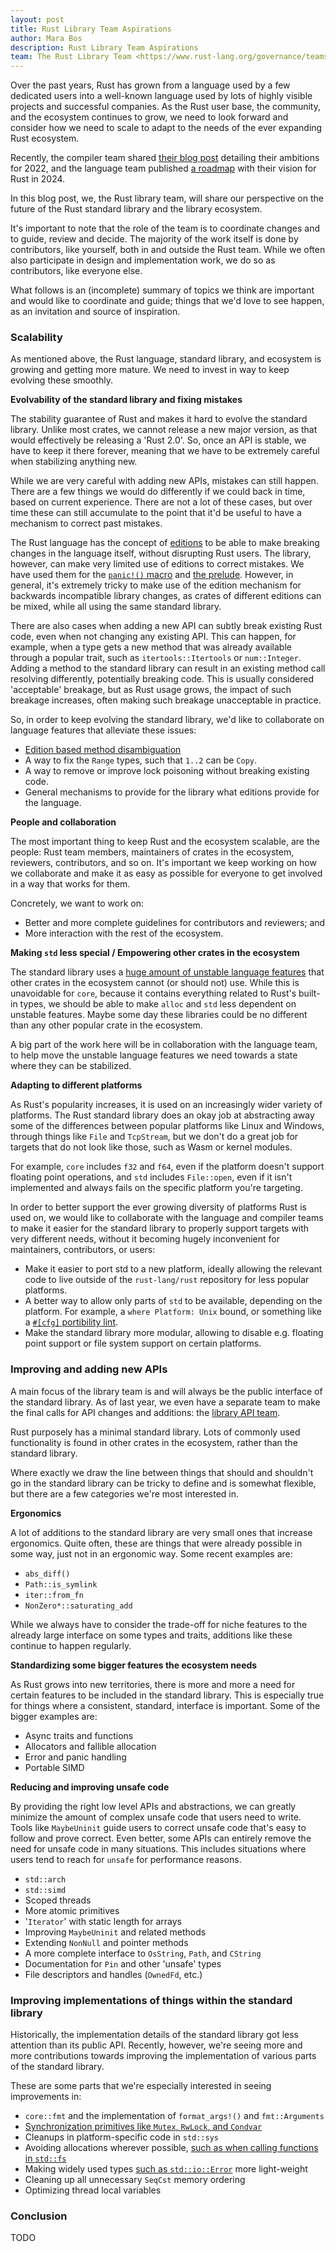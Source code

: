 ```yaml
---
layout: post
title: Rust Library Team Aspirations
author: Mara Bos
description: Rust Library Team Aspirations
team: The Rust Library Team <https://www.rust-lang.org/governance/teams/library>
---
```


Over the past years, Rust has grown from a language used by a few dedicated users
into a well-known language used by lots of highly visible projects and
successful companies.
As the Rust user base, the community, and the ecosystem continues to grow,
we need to look forward and consider how we need to scale to adapt
to the needs of the ever expanding Rust ecosystem.

Recently, the compiler team shared [their blog post](https://blog.rust-lang.org/inside-rust/2022/02/22/compiler-team-ambitions-2022.html)
detailing their ambitions for 2022,
and the language team published [a roadmap](https://blog.rust-lang.org/inside-rust/2022/04/04/lang-roadmap-2024.html)
with their vision for Rust in 2024.

In this blog post, we, the Rust library team, will share our perspective
on the future of the Rust standard library and the library ecosystem.

It's important to note that
the role of the team is to coordinate changes and to guide, review and decide.
The majority of the work itself is done by contributors, like yourself,
both in and outside the Rust team.
While we often also participate in design and implementation work,
we do so as contributors, like everyone else.

What follows is an (incomplete) summary of topics we think
are important and would like to coordinate and guide;
things that we'd love to see happen,
as an invitation and source of inspiration.

### Scalability

As mentioned above, the Rust language, standard library, and ecosystem
is growing and getting more mature.
We need to invest in way to keep evolving these smoothly.

**Evolvability of the standard library and fixing mistakes**

The stability guarantee of Rust and makes it hard to evolve the standard library.
Unlike most crates, we cannot release a new major version, as that would effectively be releasing a 'Rust 2.0'.
So, once an API is stable, we have to keep it there forever, meaning that we have to be extremely careful
when stabilizing anything new.

While we are very careful with adding new APIs, mistakes can still happen.
There are a few things we would do differently if we could back in time, based on current experience.
There are not a lot of these cases, but over time these can still accumulate to the point that
it'd be useful to have a mechanism to correct past mistakes.

The Rust language has the concept of [editions](https://doc.rust-lang.org/edition-guide/editions/index.html)
to be able to make breaking changes in the language itself, without disrupting Rust users.
The library, however, can make very limited use of editions to correct mistakes.
We have used them for the [`panic!()` macro](https://doc.rust-lang.org/edition-guide/rust-2021/panic-macro-consistency.html)
and [the prelude](https://doc.rust-lang.org/edition-guide/rust-2021/prelude.html).
However, in general, it's extremely tricky to make use of the edition mechanism for backwards incompatible
library changes, as crates of different editions can be mixed, while all using the same standard library.

There are also cases when adding a new API can subtly break existing Rust code,
even when not changing any existing API.
This can happen, for example, when a type gets a new method that was already available through
a popular trait, such as `itertools::Itertools` or `num::Integer`.
Adding a method to the standard library can result in an existing method call resolving differently,
potentially breaking code.
This is usually considered 'acceptable' breakage, but as Rust usage grows,
the impact of such breakage increases, often making such breakage unacceptable in practice.

So, in order to keep evolving the standard library, we'd like to collaborate on language features
that alleviate these issues:

- [Edition based method disambiguation](https://github.com/rust-lang/rfcs/pull/3240)
- A way to fix the `Range` types, such that `1..2` can be `Copy`.
- A way to remove or improve lock poisoning without breaking existing code.
- General mechanisms to provide for the library what editions provide for the language.

**People and collaboration**

The most important thing to keep Rust and the ecosystem scalable,
are the people: Rust team members, maintainers of crates in the ecosystem,
reviewers, contributors, and so on.
It's important we keep working on how we collaborate and make it
as easy as possible for everyone to get involved in a way that works for them.

Concretely, we want to work on:

- Better and more complete guidelines for contributors and reviewers; and
- More interaction with the rest of the ecosystem.

**Making `std` less special / Empowering other crates in the ecosystem**

The standard library uses a
[huge amount of unstable language features](https://github.com/rust-lang/rust/issues/94970)
that other crates in the ecosystem cannot (or should not) use.
While this is unavoidable for `core`, because it contains everything related
to Rust's built-in types, we should be able to make `alloc` and `std` less
dependent on unstable features.
Maybe some day these libraries could be no different than any other
popular crate in the ecosystem.

A big part of the work here will be in collaboration with the language team,
to help move the unstable language features we need towards a state where
they can be stabilized.

**Adapting to different platforms**

As Rust's popularity increases, it is used on an increasingly wider variety of platforms.
The Rust standard library does an okay job at abstracting away some of the
differences between popular platforms like Linux and Windows,
through things like `File` and `TcpStream`,
but we don't do a great job for targets that do not look like those,
such as Wasm or kernel modules.

For example, `core` includes `f32` and `f64`, even if the platform doesn't support floating point operations,
and `std` includes `File::open`, even if it isn't implemented and always fails on the specific platform you're targeting.

In order to better support the ever growing diversity of platforms Rust is used on,
we would like to collaborate with the language and compiler teams to make it easier
for the standard library to properly support targets with very different needs,
without it becoming hugely inconvenient for maintainers, contributors, or users:

- Make it easier to port std to a new platform, ideally allowing the relevant code
  to live outside of the `rust-lang/rust` repository for less popular platforms.
- A better way to allow only parts of `std` to be available, depending on the platform.
  For example, a `where Platform: Unix` bound, or something like a [`#[cfg]` portibility lint](https://rust-lang.github.io/rfcs/1868-portability-lint.html).
- Make the standard library more modular, allowing to disable e.g. floating point support
  or file system support on certain platforms.

### Improving and adding new APIs

A main focus of the library team is and will always be the public interface of the standard library.
As of last year, we even have a separate team to make the final calls for API changes and additions:
the [library API team](https://www.rust-lang.org/governance/teams/library#Library%20API%20team).

Rust purposely has a minimal standard library. Lots of commonly used functionality is
found in other crates in the ecosystem, rather than the standard library.

Where exactly we draw the line between things that should and shouldn't go in the standard library
can be tricky to define and is somewhat flexible, but there are a few categories we're most interested in.

**Ergonomics**

A lot of additions to the standard library are very small ones that increase ergonomics.
Quite often, these are things that were already possible in some way, just not in an ergonomic way.
Some recent examples are:

- `abs_diff()`
- `Path::is_symlink`
- `iter::from_fn`
- `NonZero*::saturating_add`

While we always have to consider the trade-off for niche features to the already large interface
on some types and traits, additions like these continue to happen regularly.

**Standardizing some bigger features the ecosystem needs**

As Rust grows into new territories, there is more and more a need
for certain features to be included in the standard library.
This is especially true for things where a consistent, standard, interface is
important.
Some of the bigger examples are:

- Async traits and functions
- Allocators and fallible allocation
- Error and panic handling
- Portable SIMD

**Reducing and improving unsafe code**

By providing the right low level APIs and abstractions, we can greatly minimize
the amount of complex unsafe code that users need to write. Tools like
`MaybeUninit` guide users to correct unsafe code that's easy to follow and
prove correct. Even better, some APIs can entirely remove the need for unsafe
code in many situations.
This includes situations where users tend to reach for `unsafe` for performance reasons.

- `std::arch`
- `std::simd`
- Scoped threads
- More atomic primitives
- '`Iterator`' with static length for arrays
- Improving `MaybeUninit` and related methods
- Extending `NonNull` and pointer methods
- A more complete interface to `OsString`, `Path`, and `CString`
- Documentation for `Pin` and other 'unsafe' types
- File descriptors and handles (`OwnedFd`, etc.)

### Improving implementations of things within the standard library

Historically, the implementation details of the standard library got less attention
than its public API.
Recently, however, we're seeing more and more contributions towards improving the implementation
of various parts of the standard library.

These are some parts that we're especially interested in seeing improvements in:

- `core::fmt` and the implementation of `format_args!()` and `fmt::Arguments`
- [Synchronization primitives like `Mutex`, `RwLock`, and `Condvar`](https://github.com/rust-lang/rust/issues/93740)
- Cleanups in platform-specific code in `std::sys`
- Avoiding allocations wherever possible, [such as when calling functions in `std::fs`](https://github.com/rust-lang/rust/pull/93668)
- Making widely used types [such as `std::io::Error`](https://github.com/rust-lang/rust/pull/87869) more light-weight
- Cleaning up all unnecessary `SeqCst` memory ordering
- Optimizing thread local variables

### Conclusion

TODO
